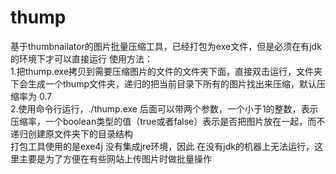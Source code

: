 # thump
基于thumbnailator的图片批量压缩工具，已经打包为exe文件，但是必须在有jdk的环境下才可以直接运行
使用方法：<br>
1.把thump.exe拷贝到需要压缩图片的文件的文件夹下面，直接双击运行，文件夹下会生成一个thump文件夹，递归的把当前目录下所有的图片找出来压缩，默认压缩率为   0.7 <br/>
2.使用命令行运行，./thump.exe 后面可以带两个参数，一个小于1的整数，表示压缩率，一个boolean类型的值（true或者false）表示是否把图片放在一起，而不递归创建原文件夹下的目录结构<br/>
打包工具使用的是exe4j  没有集成jre环境，因此 在没有jdk的机器上无法运行，这里主要是为了方便在有些网站上传图片时做批量操作
